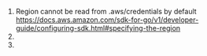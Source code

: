 1. Region cannot be read from .aws/credentials by default  
   https://docs.aws.amazon.com/sdk-for-go/v1/developer-guide/configuring-sdk.html#specifying-the-region  
2. 
3. 